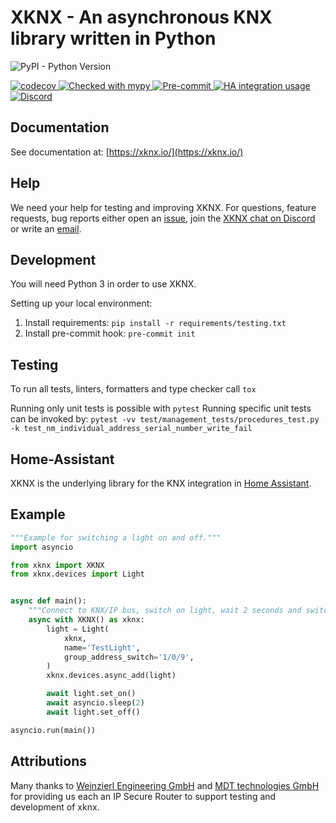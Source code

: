 # XKNX - An asynchronous KNX library written in Python


![PyPI - Python Version](https://img.shields.io/pypi/pyversions/xknx?logo=python)

[
![codecov](https://codecov.io/gh/XKNX/xknx/branch/main/graph/badge.svg?token=irWbIygS84)
](https://codecov.io/gh/XKNX/xknx)
[
![Checked with mypy](http://www.mypy-lang.org/static/mypy_badge.svg)
](http://mypy-lang.org/)
[
![Pre-commit](https://img.shields.io/badge/pre--commit-enabled-brightgreen?logo=pre-commit&logoColor=f8b424)
](https://github.com/pre-commit/pre-commit)
[
![HA integration usage](https://img.shields.io/badge/dynamic/json?color=41BDF5&logo=home-assistant&label=integration%20usage&suffix=%20installs&cacheSeconds=15600&url=https://analytics.home-assistant.io/data.json&query=current.integrations.knx)
](https://www.home-assistant.io/integrations/knx/)
[
![Discord](https://img.shields.io/discord/338619021215924227?color=7289da&label=Discord&logo=discord&logoColor=7289da)
](https://discord.gg/bkZe9m4zvw)

## Documentation

See documentation at: [https://xknx.io/](https://xknx.io/)

## Help

We need your help for testing and improving XKNX. For questions, feature requests, bug reports either open an [issue](https://github.com/XKNX/xknx/issues), join the [XKNX chat on Discord](https://discord.gg/EuAQDXU) or write an [email](mailto:xknx@xknx.io).

## Development

You will need Python 3 in order to use XKNX.

Setting up your local environment:

1. Install requirements: `pip install -r requirements/testing.txt`
2. Install pre-commit hook: `pre-commit init`

## Testing

To run all tests, linters, formatters and type checker call `tox`

Running only unit tests is possible with `pytest`
Running specific unit tests can be invoked by: `pytest -vv test/management_tests/procedures_test.py -k test_nm_individual_address_serial_number_write_fail`

## Home-Assistant

XKNX is the underlying library for the KNX integration in [Home Assistant](https://home-assistant.io/).

## Example

```python
"""Example for switching a light on and off."""
import asyncio

from xknx import XKNX
from xknx.devices import Light


async def main():
    """Connect to KNX/IP bus, switch on light, wait 2 seconds and switch it off again."""
    async with XKNX() as xknx:
        light = Light(
            xknx,
            name='TestLight',
            group_address_switch='1/0/9',
        )
        xknx.devices.async_add(light)

        await light.set_on()
        await asyncio.sleep(2)
        await light.set_off()

asyncio.run(main())
```

## Attributions

Many thanks to [Weinzierl Engineering GmbH](https://weinzierl.de) and [MDT technologies GmbH](https://www.mdt.de) for providing us each an IP Secure Router to support testing and development of xknx.